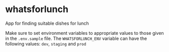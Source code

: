 # whatsforlunch
App for finding suitable dishes for lunch

Make sure to set environment variables to appropriate values to those given in the `.env.sample` file.
The `WHATSFORLUNCH_ENV` variable can have the following values: `dev`, `staging` and `prod`